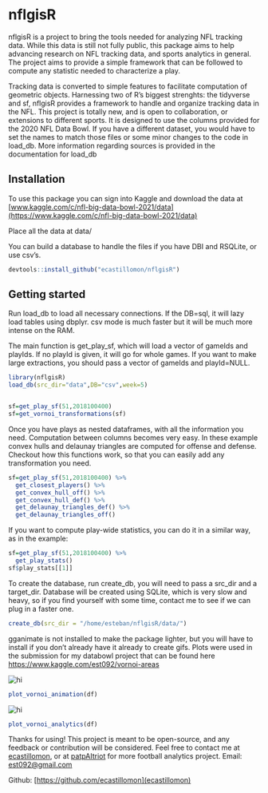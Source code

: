 
<!-- README.md is generated from README.Rmd. Please edit that file -->

# nflgisR

nflgisR is a project to bring the tools needed for analyzing NFL
tracking data. While this data is still not fully public, this package
aims to help advancing research on NFL tracking data, and sports
analytics in general. The project aims to provide a simple framework
that can be followed to compute any statistic needed to characterize a
play.

Tracking data is converted to simple features to facilitate computation
of geometric objects. Harnessing two of R’s biggest strenghts: the
tidyverse and sf, nflgisR provides a framework to handle and organize
tracking data in the NFL. This project is totally new, and is open to
collaboration, or extensions to different sports. It is designed to use
the columns provided for the 2020 NFL Data Bowl. If you have a different
dataset, you would have to set the names to match those files or some
minor changes to the code in load\_db. More information regarding
sources is provided in the documentation for load\_db

## Installation

To use this package you can sign into Kaggle and download the data at
[www.kaggle.com/c/nfl-big-data-bowl-2021/data](https://www.kaggle.com/c/nfl-big-data-bowl-2021/data)

Place all the data at data/

You can build a database to handle the files if you have DBI and
RSQLite, or use csv’s.

``` r
devtools::install_github("ecastillomon/nflgisR")
```

## Getting started

Run load\_db to load all necessary connections. If the DB=sql, it will
lazy load tables using dbplyr. csv mode is much faster but it will be
much more intense on the RAM.

The main function is get\_play\_sf, which will load a vector of gameIds
and playIds. If no playId is given, it will go for whole games. If you
want to make large extractions, you should pass a vector of gameIds and
playId=NULL.

``` r
library(nflgisR)
load_db(src_dir="data",DB="csv",week=5)


sf=get_play_sf(51,2018100400)
sf=get_vornoi_transformations(sf)
```

Once you have plays as nested dataframes, with all the information you
need. Computation between columns becomes very easy. In these example
convex hulls and delaunay triangles are computed for offense and
defense. Checkout how this functions work, so that you can easily add
any transformation you need.

``` r
sf=get_play_sf(51,2018100400) %>% 
  get_closest_players() %>% 
  get_convex_hull_off() %>% 
  get_convex_hull_def() %>% 
  get_delaunay_triangles_def() %>% 
  get_delaunay_triangles_off()
```

If you want to compute play-wide statistics, you can do it in a similar
way, as in the example:

``` r
sf=get_play_sf(51,2018100400) %>% 
  get_play_stats()
sf$play_stats[[1]]
```

To create the database, run create\_db, you will need to pass a src\_dir
and a target\_dir. Database will be created using SQLite, which is very
slow and heavy, so if you find yourself with some time, contact me to
see if we can plug in a faster one.

``` r
create_db(src_dir = "/home/esteban/nflgisR/data/")
```

gganimate is not installed to make the package lighter, but you will
have to install if you don’t already have it already to create gifs.
Plots were used in the submission for my databowl project that can be
found here <https://www.kaggle.com/est092/vornoi-areas>

<img src="https://gitlab.com/est_092/vornoiAreas/-/raw/master/output/vornoi-2072.gif" alt="hi" class="inline"/>

``` r
plot_vornoi_animation(df)
```

<img src="https://gitlab.com/est_092/vornoiAreas/-/raw/master/output/VA_stacked-2072.png" alt="hi" class="inline"/>

``` r
plot_vornoi_analytics(df)
```

Thanks for using\! This project is meant to be open-source, and any
feedback or contribution will be considered. Feel free to contact me at
[ecastillomon](https://twitter.com/ecastillomon), or at
[patpAItriot](https://twitter.com/patPaitriot) for more football
analytics project. Email: [est092@gmail.com](est092@gmail.com)

Github: [https://github.com/ecastillomon](ecastillomon)
